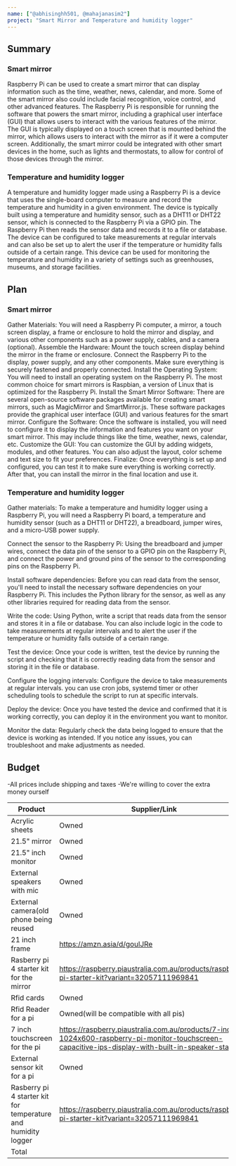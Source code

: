 ```yaml
---
name: ["@abhisinghh501, @mahajanasim2"]
project: "Smart Mirror and Temperature and humidity logger"
---
```


## Summary

### Smart mirror
Raspberry Pi can be used to create a smart mirror that can display information such as the time, weather, news, calendar, and more. Some of the smart mirror also could include facial recognition, voice control, and other advanced features.
The Raspberry Pi is responsible for running the software that powers the smart mirror, including a graphical user interface (GUI) that allows users to interact with the various features of the mirror. The GUI is typically displayed on a touch screen that is mounted behind the mirror, which allows users to interact with the mirror as if it were a computer screen.
Additionally, the smart mirror could be integrated with other smart devices in the home, such as lights and thermostats, to allow for control of those devices through the mirror.

### Temperature and humidity logger
A temperature and humidity logger made using a Raspberry Pi is a device that uses the single-board computer to measure and record the temperature and humidity in a given environment. The device is typically built using a temperature and humidity sensor, such as a DHT11 or DHT22 sensor, which is connected to the Raspberry Pi via a GPIO pin. The Raspberry Pi then reads the sensor data and records it to a file or database. The device can be configured to take measurements at regular intervals and can also be set up to alert the user if the temperature or humidity falls outside of a certain range. This device can be used for monitoring the temperature and humidity in a variety of settings such as greenhouses, museums, and storage facilities.

## Plan 

### Smart mirror
Gather Materials: You will need a Raspberry Pi computer, a mirror, a touch screen display, a frame or enclosure to hold the mirror and display, and various other components such as a power supply, cables, and a camera (optional).
Assemble the Hardware: Mount the touch screen display behind the mirror in the frame or enclosure. Connect the Raspberry Pi to the display, power supply, and any other components. Make sure everything is securely fastened and properly connected.
Install the Operating System: You will need to install an operating system on the Raspberry Pi. The most common choice for smart mirrors is Raspbian, a version of Linux that is optimized for the Raspberry Pi.
Install the Smart Mirror Software: There are several open-source software packages available for creating smart mirrors, such as MagicMirror and SmartMirror.js. These software packages provide the graphical user interface (GUI) and various features for the smart mirror.
Configure the Software: Once the software is installed, you will need to configure it to display the information and features you want on your smart mirror. This may include things like the time, weather, news, calendar, etc.
Customize the GUI: You can customize the GUI by adding widgets, modules, and other features. You can also adjust the layout, color scheme and text size to fit your preferences.
Finalize: Once everything is set up and configured, you can test it to make sure everything is working correctly. After that, you can install the mirror in the final location and use it.

### Temperature and humidity logger
Gather materials: To make a temperature and humidity logger using a Raspberry Pi, you will need a Raspberry Pi board, a temperature and humidity sensor (such as a DHT11 or DHT22), a breadboard, jumper wires, and a micro-USB power supply.

Connect the sensor to the Raspberry Pi: Using the breadboard and jumper wires, connect the data pin of the sensor to a GPIO pin on the Raspberry Pi, and connect the power and ground pins of the sensor to the corresponding pins on the Raspberry Pi.

Install software dependencies: Before you can read data from the sensor, you'll need to install the necessary software dependencies on your Raspberry Pi. This includes the Python library for the sensor, as well as any other libraries required for reading data from the sensor.

Write the code: Using Python, write a script that reads data from the sensor and stores it in a file or database. You can also include logic in the code to take measurements at regular intervals and to alert the user if the temperature or humidity falls outside of a certain range.

Test the device: Once your code is written, test the device by running the script and checking that it is correctly reading data from the sensor and storing it in the file or database.

Configure the logging intervals: Configure the device to take measurements at regular intervals. you can use cron jobs, systemd timer or other scheduling tools to schedule the script to run at specific intervals.

Deploy the device: Once you have tested the device and confirmed that it is working correctly, you can deploy it in the environment you want to monitor.

Monitor the data: Regularly check the data being logged to ensure that the device is working as intended. If you notice any issues, you can troubleshoot and make adjustments as needed.

## Budget
 -All prices include shipping and taxes
 -We're willing to cover the extra money ourself

| Product         | Supplier/Link                         | Cost   |
| --------------- | ------------------------------------- | ------ |
| Acrylic sheets | Owned | 0 |
| 21.5" mirror | Owned | 0 | 
| 21.5" inch monitor | Owned | 0 |
| External speakers with mic | Owned | 0 |
| External camera(old phone being reused | Owned | 0 |
| 21 inch frame | https://amzn.asia/d/goulJRe | $52 |
| Rasberry pi 4 starter kit for the mirror| https://raspberry.piaustralia.com.au/products/raspberry-pi-starter-kit?variant=32057111969841 | $207 |
| Rfid cards | Owned | $ 0 |
| Rfid Reader for a pi | Owned(will be compatible with all pis) | $ 0|
| 7 inch touchscreen for the pi | https://raspberry.piaustralia.com.au/products/7-inch-1024x600-raspberry-pi-monitor-touchscreen-capacitive-ips-display-with-built-in-speaker-stand | $ 90 |
| External sensor kit for a pi | Owned | $0 |
| Rasberry pi 4 starter kit for temperature and humidity logger| https://raspberry.piaustralia.com.au/products/raspberry-pi-starter-kit?variant=32057111969841 | $207 |
| Total           |                                       | $556 |
